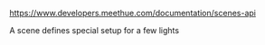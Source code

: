 https://www.developers.meethue.com/documentation/scenes-api

A scene defines special setup for a few lights